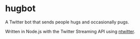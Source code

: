 hugbot
=============
A Twitter bot that sends people hugs and occasionally pugs.

Written in Node.js with the Twitter Streaming API using [ntwitter](https://github.com/AvianFlu/ntwitter).
